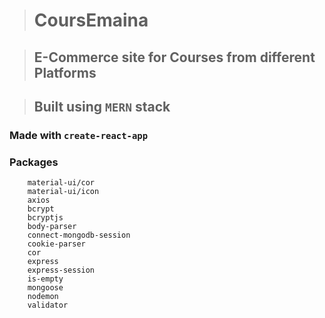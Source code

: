 > # CoursEmaina

> ## E-Commerce site for Courses from different Platforms

> ## Built using ``` MERN ``` stack
### Made with ``` create-react-app ```
### Packages

```
    material-ui/cor
    material-ui/icon
    axios
    bcrypt
    bcryptjs
    body-parser
    connect-mongodb-session
    cookie-parser
    cor
    express
    express-session
    is-empty
    mongoose
    nodemon
    validator
```
